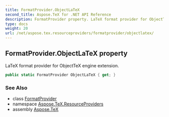 ```yaml
---
title: FormatProvider.ObjectLaTeX
second_title: Aspose.TeX for .NET API Reference
description: FormatProvider property. LaTeX format provider for ObjectTeX engine extension
type: docs
weight: 20
url: /net/aspose.tex.resourceproviders/formatprovider/objectlatex/
---
```

## FormatProvider.ObjectLaTeX property

LaTeX format provider for ObjectTeX engine extension.

```csharp
public static FormatProvider ObjectLaTeX { get; }
```

### See Also

* class [FormatProvider](../)
* namespace [Aspose.TeX.ResourceProviders](../../formatprovider/)
* assembly [Aspose.TeX](../../../)


